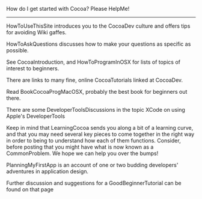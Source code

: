 How do I get started with Cocoa? Please HelpMe!

----

HowToUseThisSite introduces you to the CocoaDev culture and offers tips for avoiding Wiki gaffes.

HowToAskQuestions discusses how to make your questions as specific as possible.

See CocoaIntroduction, and HowToProgramInOSX for lists of topics of interest to beginners.

There are links to many fine, online CocoaTutorials linked at CocoaDev.

Read BookCocoaProgMacOSX, probably the best book for beginners out there.

There are some DeveloperToolsDiscussions in the topic XCode on using Apple's DeveloperTools 

Keep in mind that LearningCocoa sends you along a bit of a learning curve, and that you may need several key pieces to come together in the right way in order to being to understand how each of them functions. Consider, before posting that you might have what is now known as a CommonProblem. We hope we can help you over the bumps!

PlanningMyFirstApp is an account of one or two budding developers' adventures in application design.

Further discussion and suggestions for a GoodBeginnerTutorial can be found on that page
